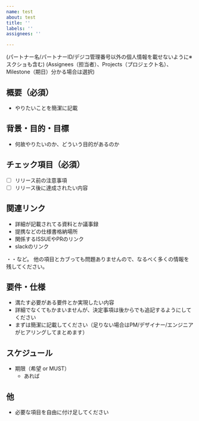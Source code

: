 ```yaml
---
name: test
about: test
title: ''
labels: ''
assignees: ''

---
```


(パートナー名/パートナーID/デジコ管理番号以外の個人情報を載せないように※スクショも含む)
(Assignees（担当者）、Projects（プロジェクト名）、Milestone（期日）分かる場合は選択)
## 概要（必須）
- やりたいことを簡潔に記載

## 背景・目的・目標
- 何故やりたいのか、どういう目的があるのか

## チェック項目（必須）

- [ ] リリース前の注意事項
- [ ] リリース後に達成されたい内容

## 関連リンク

* 詳細が記載されてる資料とか議事録
* 提携などの仕様書格納場所
* 関係するISSUEやPRのリンク
* slackのリンク

・・など。
他の項目とカブっても問題ありませんので、なるべく多くの情報を残してください。

## 要件・仕様

* 満たす必要がある要件とか実現したい内容
* 詳細でなくてもかまいませんが、決定事項は後からでも追記するようにしてください
* まずは簡潔に記載してください（足りない場合はPM/デザイナー/エンジニアがヒアリングしてまとめます）

## スケジュール

* 期限（希望 or MUST）
  * あれば

## 他

* 必要な項目を自由に付け足してください

